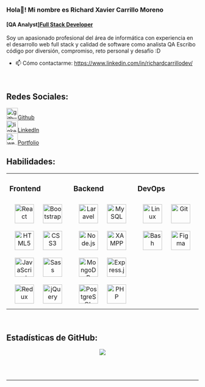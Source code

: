 ### Hola👋!  Mi nombre es Richard Xavier Carrillo Moreno
#### [QA Analyst][Full Stack Developer](https://xavier2092.github.io/cvNew/)

Soy un apasionado profesional del área de informática con experiencia en el desarrollo web full stack y calidad de software como analista QA
Escribo código por diversión, compromiso, reto personal y desafío :D

- 📫 Cómo contactarme: https://www.linkedin.com/in/richardcarrillodev/

<br/>  

## Redes Sociales:
   [<img src='https://cdn.jsdelivr.net/npm/simple-icons@3.0.1/icons/github.svg' alt='github' height='30' name='GitHub' placeholder='GitHub'>](https://github.com/Xavier2092/)<a href="https://github.com/Xavier2092">Github</a>    
   [<img src='https://cdn.jsdelivr.net/npm/simple-icons@3.0.1/icons/linkedin.svg' alt='linkedin' height='30' target="_blank">](https://www.linkedin.com/in/richardcarrillodev/)<a href="[https://github.com/Xavier2092](https://www.linkedin.com/in/richardcarrillodev/)">LinkedIn</a>  
   [<img src='https://cdn.jsdelivr.net/npm/simple-icons@3.0.1/icons/icloud.svg' alt='website' height='30'>](https://xavier2092.github.io/cvNew/)<a href="[https://github.com/Xavier2092](https://xavier2092.github.io/cvNew/)">Portfolio</a>   

## Habilidades:
<table><tr><td valign="top" width="33%">



### Frontend  
<div align="center">  
<img style="margin: 10px" src="https://profilinator.rishav.dev/skills-assets/react-original-wordmark.svg" alt="React" height="50" />  
<img style="margin: 10px" src="https://profilinator.rishav.dev/skills-assets/bootstrap-plain.svg" alt="Bootstrap" height="50" />  
<img style="margin: 10px" src="https://profilinator.rishav.dev/skills-assets/html5-original-wordmark.svg" alt="HTML5" height="50" />  
<img style="margin: 10px" src="https://profilinator.rishav.dev/skills-assets/css3-original-wordmark.svg" alt="CSS3" height="50" />  
<img style="margin: 10px" src="https://profilinator.rishav.dev/skills-assets/javascript-original.svg" alt="JavaScript" height="50" />  
<img style="margin: 10px" src="https://profilinator.rishav.dev/skills-assets/sass-original.svg" alt="Sass" height="50" />  
<img style="margin: 10px" src="https://profilinator.rishav.dev/skills-assets/redux-original.svg" alt="Redux" height="50" />  
<img style="margin: 10px" src="https://profilinator.rishav.dev/skills-assets/jquery.png" alt="jQuery" height="50" />  
</div>

</td><td valign="top" width="33%">



### Backend  
<div align="center">  
<img style="margin: 10px" src="https://profilinator.rishav.dev/skills-assets/laravel-plain-wordmark.svg" alt="Laravel" height="50" />  
<img style="margin: 10px" src="https://profilinator.rishav.dev/skills-assets/mysql-original-wordmark.svg" alt="MySQL" height="50" />  
<img style="margin: 10px" src="https://profilinator.rishav.dev/skills-assets/nodejs-original-wordmark.svg" alt="Node.js" height="50" />  
<img style="margin: 10px" src="https://profilinator.rishav.dev/skills-assets/xampp.png" alt="XAMPP" height="50" />  
<img style="margin: 10px" src="https://profilinator.rishav.dev/skills-assets/mongodb-original-wordmark.svg" alt="MongoDB" height="50" />  
<img style="margin: 10px" src="https://profilinator.rishav.dev/skills-assets/express-original-wordmark.svg" alt="Express.js" height="50" />  
<img style="margin: 10px" src="https://profilinator.rishav.dev/skills-assets/postgresql-original-wordmark.svg" alt="PostgreSQL" height="50" />  
<img style="margin: 10px" src="https://profilinator.rishav.dev/skills-assets/php-original.svg" alt="PHP" height="50" />  
</div>

</td><td valign="top" width="33%">



### DevOps  
<div align="center">  
<img style="margin: 10px" src="https://profilinator.rishav.dev/skills-assets/linux-original.svg" alt="Linux" height="50" />  
<img style="margin: 10px" src="https://profilinator.rishav.dev/skills-assets/git-scm-icon.svg" alt="Git" height="50" />  
<img style="margin: 10px" src="https://profilinator.rishav.dev/skills-assets/gnu_bash-icon.svg" alt="Bash" height="50" />  
<img style="margin: 10px" src="https://profilinator.rishav.dev/skills-assets/figma-icon.svg" alt="Figma" height="50" />  
</div>

</td></tr></table>  

<br/>


## Estadísticas de GitHub:
<div align="center"><img src="https://github-readme-stats.vercel.app/api?username=Xavier2092&show_icons=true&count_private=true&hide_border=true" align="center" /></div>  


<br/>  

  

<br/>  

<div align="center"></div>
<br />

----  

